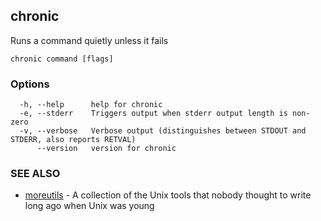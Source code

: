 ## chronic

Runs a command quietly unless it fails

```
chronic command [flags]
```

### Options

```
  -h, --help      help for chronic
  -e, --stderr    Triggers output when stderr output length is non-zero
  -v, --verbose   Verbose output (distinguishes between STDOUT and STDERR, also reports RETVAL)
      --version   version for chronic
```

### SEE ALSO

* [moreutils](moreutils.md)	 - A collection of the Unix tools that nobody thought to write long ago when Unix was young

